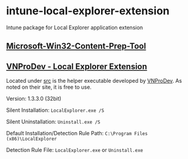 # intune-local-explorer-extension
Intune package for Local Explorer application extension

## [Microsoft-Win32-Content-Prep-Tool](Microsoft-Win32-Content-Prep-Tool)



## [VNProDev - Local Explorer Extension](https://www.vnprodev.com/browser-extensions/local-explorer-install.php)

Located under [src](src) is the helper executable developed by [VNProDev](https://www.vnprodev.com/browser-extensions/local-explorer-install.php).
As noted on their site, it is free to use.

Version: 1.3.3.0 (32bit)

Silent Installation: ```LocalExplorer.exe /S```

Silent Uninstallation: ```Uninstall.exe /S```

Default Installation/Detection Rule Path: ```C:\Program Files (x86)\LocalExplorer```

Detection Rule File: ```LocalExplorer.exe``` or ```Uninstall.exe```